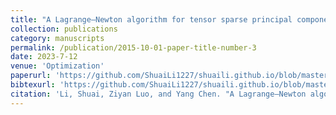 ```yaml
---
title: "A Lagrange–Newton algorithm for tensor sparse principal component analysis"
collection: publications
category: manuscripts
permalink: /publication/2015-10-01-paper-title-number-3
date: 2023-7-12
venue: 'Optimization'
paperurl: 'https://github.com/ShuaiLi1227/shuaili.github.io/blob/master/files/LNA.pdf'
bibtexurl: 'https://github.com/ShuaiLi1227/shuaili.github.io/blob/master/files/LNA.bib'
citation: 'Li, Shuai, Ziyan Luo, and Yang Chen. "A Lagrange–Newton algorithm for tensor sparse principal component analysis." Optimization 73.9 (2024): 2933-2951.'
---
```

